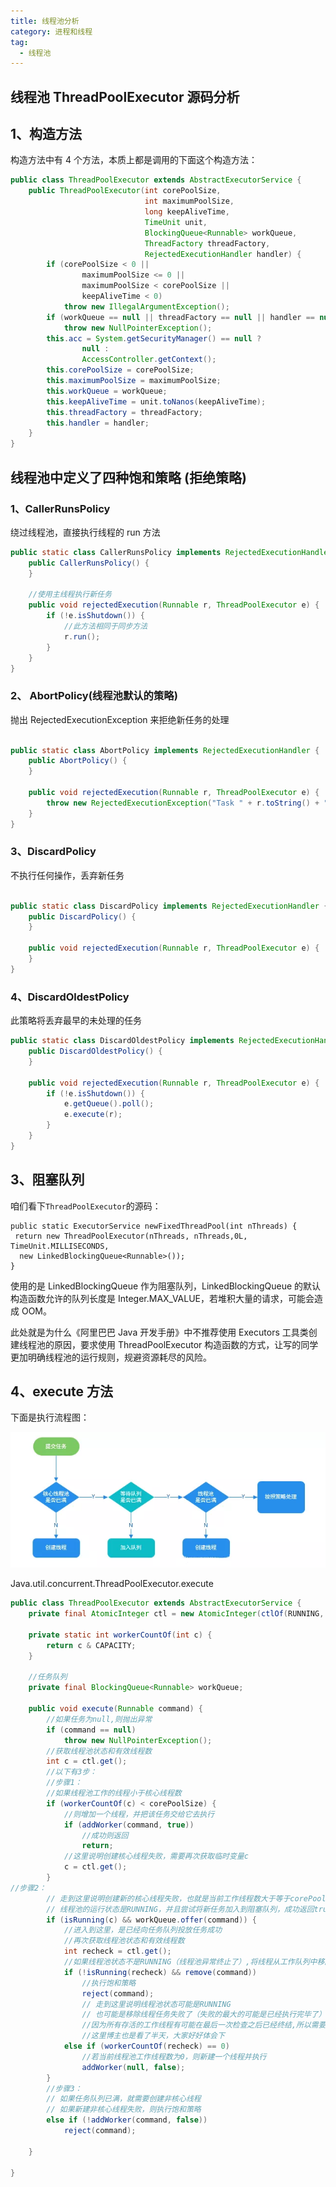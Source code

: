 ```yaml
---
title: 线程池分析
category: 进程和线程
tag:
  - 线程池
---
```


## 线程池 ThreadPoolExecutor 源码分析

## 1、构造方法

构造方法中有 4 个方法，本质上都是调用的下面这个构造方法：

```java
public class ThreadPoolExecutor extends AbstractExecutorService {
    public ThreadPoolExecutor(int corePoolSize,
                              int maximumPoolSize,
                              long keepAliveTime,
                              TimeUnit unit,
                              BlockingQueue<Runnable> workQueue,
                              ThreadFactory threadFactory,
                              RejectedExecutionHandler handler) {
        if (corePoolSize < 0 ||
                maximumPoolSize <= 0 ||
                maximumPoolSize < corePoolSize ||
                keepAliveTime < 0)
            throw new IllegalArgumentException();
        if (workQueue == null || threadFactory == null || handler == null)
            throw new NullPointerException();
        this.acc = System.getSecurityManager() == null ?
                null :
                AccessController.getContext();
        this.corePoolSize = corePoolSize;
        this.maximumPoolSize = maximumPoolSize;
        this.workQueue = workQueue;
        this.keepAliveTime = unit.toNanos(keepAliveTime);
        this.threadFactory = threadFactory;
        this.handler = handler;
    }
}
```

## 线程池中定义了四种饱和策略 (拒绝策略)

### 1、CallerRunsPolicy

绕过线程池，直接执行线程的 run 方法

```java
public static class CallerRunsPolicy implements RejectedExecutionHandler {
    public CallerRunsPolicy() {
    }

    //使用主线程执行新任务
    public void rejectedExecution(Runnable r, ThreadPoolExecutor e) {
        if (!e.isShutdown()) {
            //此方法相同于同步方法
            r.run();
        }
    }
}
```

### 2、 AbortPolicy(线程池默认的策略)

抛出 RejectedExecutionException 来拒绝新任务的处理

```java

public static class AbortPolicy implements RejectedExecutionHandler {
    public AbortPolicy() {
    }

    public void rejectedExecution(Runnable r, ThreadPoolExecutor e) {
        throw new RejectedExecutionException("Task " + r.toString() + " rejected from " + e.toString());
    }
}
```

### 3、DiscardPolicy

不执行任何操作，丢弃新任务

```java

public static class DiscardPolicy implements RejectedExecutionHandler {
    public DiscardPolicy() {
    }

    public void rejectedExecution(Runnable r, ThreadPoolExecutor e) {
    }
}
```

### 4、DiscardOldestPolicy

此策略将丢弃最早的未处理的任务

```java
public static class DiscardOldestPolicy implements RejectedExecutionHandler {
    public DiscardOldestPolicy() {
    }

    public void rejectedExecution(Runnable r, ThreadPoolExecutor e) {
        if (!e.isShutdown()) {
            e.getQueue().poll();
            e.execute(r);
        }
    }
}
```

## 3、阻塞队列

咱们看下`ThreadPoolExecutor`的源码：

```
public static ExecutorService newFixedThreadPool(int nThreads) {
 return new ThreadPoolExecutor(nThreads, nThreads,0L, TimeUnit.MILLISECONDS,
  new LinkedBlockingQueue<Runnable>());
}
```

使用的是 LinkedBlockingQueue 作为阻塞队列，LinkedBlockingQueue 的默认构造函数允许的队列长度是 Integer.MAX_VALUE，若堆积大量的请求，可能会造成 OOM。

此处就是为什么《阿里巴巴 Java 开发手册》中不推荐使用 Executors 工具类创建线程池的原因，要求使用 ThreadPoolExecutor 构造函数的方式，让写的同学更加明确线程池的运行规则，规避资源耗尽的风险。

## 4、execute 方法

下面是执行流程图：

![](./image/threadpool-1.png)

Java.util.concurrent.ThreadPoolExecutor.execute

```java
public class ThreadPoolExecutor extends AbstractExecutorService {
    private final AtomicInteger ctl = new AtomicInteger(ctlOf(RUNNING, 0));

    private static int workerCountOf(int c) {
        return c & CAPACITY;
    }

    //任务队列
    private final BlockingQueue<Runnable> workQueue;

    public void execute(Runnable command) {
        //如果任务为null,则抛出异常
        if (command == null)
            throw new NullPointerException();
        //获取线程池状态和有效线程数
        int c = ctl.get();
        //以下有3步：
        //步骤1：
        //如果线程池工作的线程小于核心线程数
        if (workerCountOf(c) < corePoolSize) {
            //则增加一个线程，并把该任务交给它去执行
            if (addWorker(command, true))
                //成功则返回
                return;
            //这里说明创建核心线程失败，需要再次获取临时变量c
            c = ctl.get();
        }
//步骤2：
        // 走到这里说明创建新的核心线程失败，也就是当前工作线程数大于等于corePoolSize
        // 线程池的运行状态是RUNNING，并且尝试将新任务加入到阻塞队列，成功返回true
        if (isRunning(c) && workQueue.offer(command)) {
            //进入到这里，是已经向任务队列投放任务成功
            //再次获取线程池状态和有效线程数
            int recheck = ctl.get();
            //如果线程池状态不是RUNNING（线程池异常终止了）,将线程从工作队列中移除
            if (!isRunning(recheck) && remove(command))
                //执行饱和策略
                reject(command);
                // 走到这里说明线程池状态可能是RUNNING
                // 也可能是移除线程任务失败了（失败的最大的可能是已经执行完毕了）
                //因为所有存活的工作线程有可能在最后一次检查之后已经终结,所以需要二次检查线程池工作线程的状态
                //这里博主也是看了半天，大家好好体会下
            else if (workerCountOf(recheck) == 0)
                //若当前线程池工作线程数为0，则新建一个线程并执行
                addWorker(null, false);
        }
        //步骤3：
        // 如果任务队列已满，就需要创建非核心线程
        // 如果新建非核心线程失败，则执行饱和策略
        else if (!addWorker(command, false))
            reject(command);

    }

}

```
